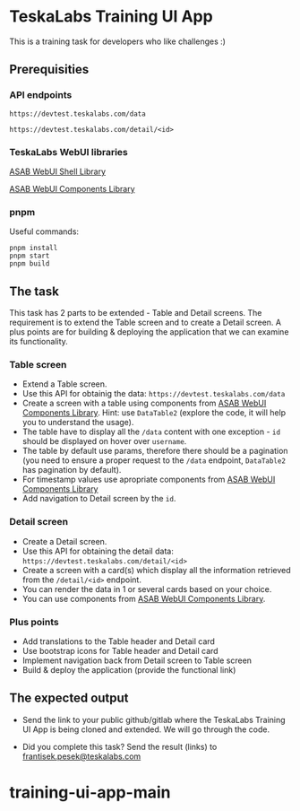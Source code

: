 # TeskaLabs Training UI App

This is a training task for developers who like challenges :)

## Prerequisities

### API endpoints

`https://devtest.teskalabs.com/data`

`https://devtest.teskalabs.com/detail/<id>`

### TeskaLabs WebUI libraries

[ASAB WebUI Shell Library](https://github.com/TeskaLabs/asab-webui-shell-lib)

[ASAB WebUI Components Library](https://github.com/TeskaLabs/asab-webui-components-lib)

### pnpm

Useful commands:

```
pnpm install
pnpm start
pnpm build
```

## The task

This task has 2 parts to be extended - Table and Detail screens. The requirement is to extend the Table screen and to create a Detail screen. A plus points are for building & deploying the application that we can examine its functionality.

### Table screen

- Extend a Table screen.
- Use this API for obtainig the data: `https://devtest.teskalabs.com/data`
- Create a screen with a table using components from [ASAB WebUI Components Library](https://github.com/TeskaLabs/asab-webui-components-lib). Hint: use `DataTable2` (explore the code, it will help you to understand the usage).
- The table have to display all the `/data` content with one exception - `id` should be displayed on hover over `username`.
- The table by default use params, therefore there should be a pagination (you need to ensure a proper request to the `/data` endpoint, `DataTable2` has pagination by default).
- For timestamp values use apropriate components from [ASAB WebUI Components Library](https://github.com/TeskaLabs/asab-webui-components-lib)
- Add navigation to Detail screen by the `id`.

### Detail screen

- Create a Detail screen.
- Use this API for obtaining the detail data: `https://devtest.teskalabs.com/detail/<id>`
- Create a screen with a card(s) which display all the information retrieved from the `/detail/<id>` endpoint.
- You can render the data in 1 or several cards based on your choice.
- You can use components from [ASAB WebUI Components Library](https://github.com/TeskaLabs/asab-webui-components-lib).

### Plus points

- Add translations to the Table header and Detail card
- Use bootstrap icons for Table header and Detail card
- Implement navigation back from Detail screen to Table screen
- Build & deploy the application (provide the functional link)

## The expected output

- Send the link to your public github/gitlab where the TeskaLabs Training UI App is being cloned and extended. We will go through the code.

- Did you complete this task? Send the result (links) to [frantisek.pesek@teskalabs.com](mailto:frantisek.pesek@teskalabs.com)

# training-ui-app-main